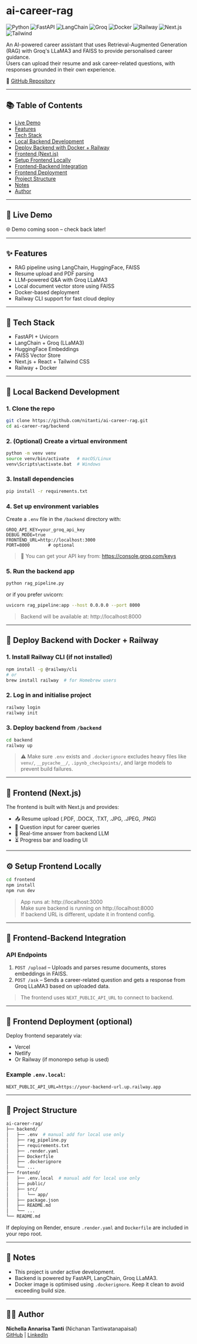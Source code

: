# ai-career-rag

![Python](https://img.shields.io/badge/Python-3776AB?style=for-the-badge&logo=python&logoColor=white)
![FastAPI](https://img.shields.io/badge/FastAPI-005571?style=for-the-badge&logo=fastapi&logoColor=white)
![LangChain](https://img.shields.io/badge/LangChain-blueviolet?style=for-the-badge)
![Groq](https://img.shields.io/badge/Groq-FF4B4B?style=for-the-badge)
![Docker](https://img.shields.io/badge/Docker-2496ED?style=for-the-badge&logo=docker&logoColor=white)
![Railway](https://img.shields.io/badge/Railway-0B0D0E?style=for-the-badge&logo=railway)
![Next.js](https://img.shields.io/badge/Next.js-000000?style=for-the-badge&logo=nextdotjs)
![Tailwind](https://img.shields.io/badge/Tailwind-06B6D4?style=for-the-badge&logo=tailwindcss&logoColor=white)

An AI-powered career assistant that uses Retrieval-Augmented Generation (RAG) with Groq's LLaMA3 and FAISS to provide personalised career guidance.  
Users can upload their resume and ask career-related questions, with responses grounded in their own experience.

🔗 [GitHub Repository](https://github.com/nitanti/ai-career-rag)

---

## 📚 Table of Contents

- [Live Demo](#-live-demo)
- [Features](#-features)
- [Tech Stack](#-tech-stack)
- [Local Backend Development](#-local-backend-development)
- [Deploy Backend with Docker + Railway](#-deploy-backend-with-docker--railway)
- [Frontend (Next.js)](#-frontend-nextjs)
- [Setup Frontend Locally](#-setup-frontend-locally)
- [Frontend-Backend Integration](#-frontend-backend-integration)
- [Frontend Deployment](#-frontend-deployment-optional)
- [Project Structure](#-project-structure)
- [Notes](#-notes)
- [Author](#-author)

---

## 🚀 Live Demo

🌐 Demo coming soon – check back later!

---

## ✨ Features

- RAG pipeline using LangChain, HuggingFace, FAISS
- Resume upload and PDF parsing
- LLM-powered Q&A with Groq LLaMA3
- Local document vector store using FAISS
- Docker-based deployment
- Railway CLI support for fast cloud deploy

---

## 🧠 Tech Stack

- FastAPI + Uvicorn
- LangChain + Groq (LLaMA3)
- HuggingFace Embeddings
- FAISS Vector Store
- Next.js + React + Tailwind CSS
- Railway + Docker

---

## 🧪 Local Backend Development

### 1. Clone the repo

```bash
git clone https://github.com/nitanti/ai-career-rag.git
cd ai-career-rag/backend
```

### 2. (Optional) Create a virtual environment

```bash
python -m venv venv
source venv/bin/activate   # macOS/Linux
venv\Scripts\activate.bat  # Windows
```

### 3. Install dependencies

```bash
pip install -r requirements.txt
```

### 4. Set up environment variables

Create a `.env` file in the `/backend` directory with:

```env
GROQ_API_KEY=your_groq_api_key
DEBUG_MODE=true
FRONTEND_URL=http://localhost:3000
PORT=8000       # optional
```

> 🔑 You can get your API key from: https://console.groq.com/keys

### 5. Run the backend app

```bash
python rag_pipeline.py
```

or if you prefer uvicorn:
```bash
uvicorn rag_pipeline:app --host 0.0.0.0 --port 8000
```

> Backend will be available at: http://localhost:8000

---

## 🐳 Deploy Backend with Docker + Railway

### 1. Install Railway CLI (if not installed)

```bash
npm install -g @railway/cli
# or
brew install railway  # for Homebrew users
```

### 2. Log in and initialise project

```bash
railway login
railway init
```

### 3. Deploy backend from `/backend`

```bash
cd backend
railway up
```

> ⚠️ Make sure `.env` exists and `.dockerignore` excludes heavy files like `venv/`, `__pycache__/`, `.ipynb_checkpoints/`, and large models to prevent build failures.

---

## 🧩 Frontend (Next.js)

The frontend is built with Next.js and provides:

- 📤 Resume upload (.PDF, .DOCX, .TXT, .JPG, .JPEG, .PNG)
- 💬 Question input for career queries
- 🧠 Real-time answer from backend LLM
- ⏳ Progress bar and loading UI

---

## ⚙️ Setup Frontend Locally

```bash
cd frontend
npm install
npm run dev
```

> App runs at: http://localhost:3000  
> Make sure backend is running on http://localhost:8000  
> If backend URL is different, update it in frontend config.

---

## 🔗 Frontend-Backend Integration

### API Endpoints

1. `POST /upload` – Uploads and parses resume documents, stores embeddings in FAISS.  
2. `POST /ask` – Sends a career-related question and gets a response from Groq LLaMA3 based on uploaded data.

> The frontend uses `NEXT_PUBLIC_API_URL` to connect to backend.

---

## 🚀 Frontend Deployment (optional)

Deploy frontend separately via:

- Vercel  
- Netlify  
- Or Railway (if monorepo setup is used)

### Example `.env.local`:

```env
NEXT_PUBLIC_API_URL=https://your-backend-url.up.railway.app
```

---

## 📁 Project Structure

```bash
ai-career-rag/
├── backend/
│   ├── .env  # manual add for local use only
│   ├── rag_pipeline.py
│   ├── requirements.txt
│   ├── .render.yaml
│   ├── Dockerfile
│   ├── .dockerignore
│   └── ...
├── frontend/
│   ├── .env.local  # manual add for local use only
│   ├── public/
│   ├── src/
│   │   └── app/
│   ├── package.json
│   ├── README.md
│   └── ...
└── README.md
```

If deploying on Render, ensure `.render.yaml` and `Dockerfile` are included in your repo root.

---

## 📌 Notes

- This project is under active development.
- Backend is powered by FastAPI, LangChain, Groq LLaMA3.
- Docker image is optimised using `.dockerignore`. Keep it clean to avoid exceeding build size.

---

## 👩‍💻 Author

**Nichella Annarisa Tanti** (Nichanan Tantiwatanapaisal)  
[GitHub](https://github.com/nitanti) | [LinkedIn](https://www.linkedin.com/in/nichellatanti/)
